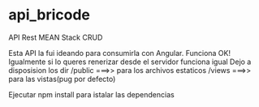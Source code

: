 # api_bricode
API Rest MEAN Stack CRUD 

Esta API la fui ideando para consumirla con Angular. Funciona OK!
Igualmente si lo queres renerizar desde el servidor funciona igual
Dejo a disposision los dir 
    /public ===>> para los archivos estaticos
    /views  ===>> para las vistas(pug por defecto)
    
    
Ejecutar npm install para istalar las dependencias
